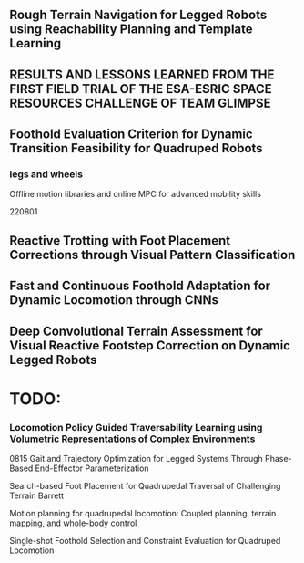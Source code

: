 ## Rough Terrain Navigation for Legged Robots using Reachability Planning and Template Learning

## RESULTS AND LESSONS LEARNED FROM THE FIRST FIELD TRIAL OF THE ESA-ESRIC SPACE RESOURCES CHALLENGE OF TEAM GLIMPSE

## Foothold Evaluation Criterion for Dynamic Transition Feasibility for Quadruped Robots


### legs and wheels
Offline motion libraries and online MPC for advanced mobility skills


220801
## Reactive Trotting with Foot Placement Corrections through Visual Pattern Classification


## Fast and Continuous Foothold Adaptation for Dynamic Locomotion through CNNs


## Deep Convolutional Terrain Assessment for Visual Reactive Footstep Correction on Dynamic Legged Robots



# TODO: 
### Locomotion Policy Guided Traversability Learning using Volumetric Representations of Complex Environments
0815
Gait and Trajectory Optimization for Legged Systems Through Phase-Based End-Effector Parameterization

Search-based Foot Placement for Quadrupedal Traversal of Challenging Terrain
Barrett

Motion planning for quadrupedal locomotion: Coupled planning, terrain mapping, and whole-body control

Single-shot Foothold Selection and Constraint Evaluation for Quadruped Locomotion